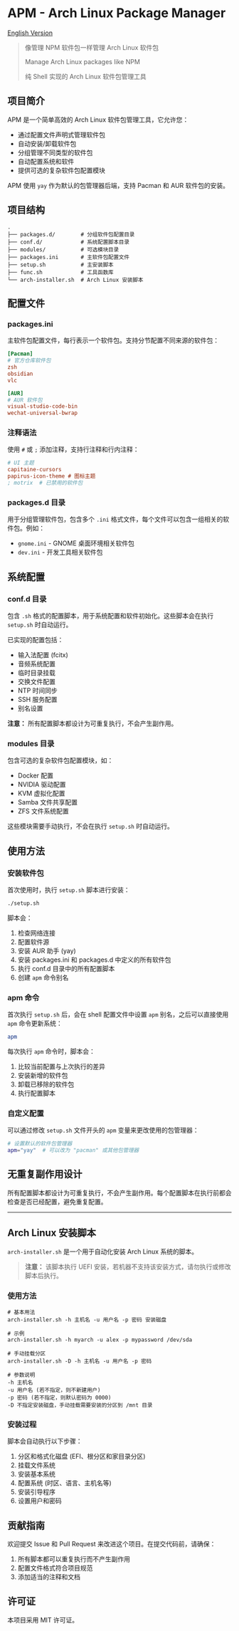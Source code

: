 # APM - Arch Linux Package Manager

[English Version](README.md)

> 像管理 NPM 软件包一样管理 Arch Linux 软件包
>
> Manage Arch Linux packages like NPM
>
> 纯 Shell 实现的 Arch Linux 软件包管理工具

## 项目简介

APM 是一个简单高效的 Arch Linux 软件包管理工具，它允许您：

- 通过配置文件声明式管理软件包
- 自动安装/卸载软件包
- 分组管理不同类型的软件包
- 自动配置系统和软件
- 提供可选的复杂软件包配置模块

APM 使用 `yay` 作为默认的包管理器后端，支持 Pacman 和 AUR 软件包的安装。

## 项目结构

```
.
├── packages.d/        # 分组软件包配置目录
├── conf.d/            # 系统配置脚本目录
├── modules/           # 可选模块目录
├── packages.ini       # 主软件包配置文件
├── setup.sh           # 主安装脚本
├── func.sh            # 工具函数库
└── arch-installer.sh  # Arch Linux 安装脚本
```

## 配置文件

### packages.ini

主软件包配置文件，每行表示一个软件包。支持分节配置不同来源的软件包：

```ini
[Pacman]
# 官方仓库软件包
zsh
obsidian
vlc

[AUR]
# AUR 软件包
visual-studio-code-bin
wechat-universal-bwrap
```

### 注释语法

使用 `#` 或 `;` 添加注释，支持行注释和行内注释：

```ini
# UI 主题
capitaine-cursors
papirus-icon-theme # 图标主题
; motrix  # 已禁用的软件包
```

### packages.d 目录

用于分组管理软件包，包含多个 `.ini` 格式文件，每个文件可以包含一组相关的软件包。例如：

- `gnome.ini` - GNOME 桌面环境相关软件包
- `dev.ini` - 开发工具相关软件包

## 系统配置

### conf.d 目录

包含 `.sh` 格式的配置脚本，用于系统配置和软件初始化。这些脚本会在执行 `setup.sh` 时自动运行。

已实现的配置包括：
- 输入法配置 (fcitx)
- 音频系统配置
- 临时目录挂载
- 交换文件配置
- NTP 时间同步
- SSH 服务配置
- 别名设置

**注意：** 所有配置脚本都设计为可重复执行，不会产生副作用。

### modules 目录

包含可选的复杂软件包配置模块，如：
- Docker 配置
- NVIDIA 驱动配置
- KVM 虚拟化配置
- Samba 文件共享配置
- ZFS 文件系统配置

这些模块需要手动执行，不会在执行 `setup.sh` 时自动运行。

## 使用方法

### 安装软件包

首次使用时，执行 `setup.sh` 脚本进行安装：

```bash
./setup.sh
```

脚本会：
1. 检查网络连接
2. 配置软件源
3. 安装 AUR 助手 (yay)
4. 安装 packages.ini 和 packages.d 中定义的所有软件包
5. 执行 conf.d 目录中的所有配置脚本
6. 创建 `apm` 命令别名

### apm 命令

首次执行 `setup.sh` 后，会在 shell 配置文件中设置 `apm` 别名，之后可以直接使用 `apm` 命令更新系统：

```bash
apm
```

每次执行 `apm` 命令时，脚本会：
1. 比较当前配置与上次执行的差异
2. 安装新增的软件包
3. 卸载已移除的软件包
4. 执行配置脚本

### 自定义配置

可以通过修改 `setup.sh` 文件开头的 `apm` 变量来更改使用的包管理器：

```bash
# 设置默认的软件包管理器
apm="yay"  # 可以改为 "pacman" 或其他包管理器
```

## 无重复副作用设计

所有配置脚本都设计为可重复执行，不会产生副作用。每个配置脚本在执行前都会检查是否已经配置，避免重复配置。

---

## Arch Linux 安装脚本

`arch-installer.sh` 是一个用于自动化安装 Arch Linux 系统的脚本。

> **注意：** 该脚本执行 UEFI 安装，若机器不支持该安装方式，请勿执行或修改脚本后执行。

### 使用方法

```shell
# 基本用法
arch-installer.sh -h 主机名 -u 用户名 -p 密码 安装磁盘

# 示例
arch-installer.sh -h myarch -u alex -p mypassword /dev/sda

# 手动挂载分区
arch-installer.sh -D -h 主机名 -u 用户名 -p 密码

# 参数说明
-h 主机名
-u 用户名 (若不指定，则不新建用户)
-p 密码 (若不指定，则默认密码为 0000)
-D 不指定安装磁盘，手动挂载需要安装的分区到 /mnt 目录
```

### 安装过程

脚本会自动执行以下步骤：
1. 分区和格式化磁盘 (EFI、根分区和家目录分区)
2. 挂载文件系统
3. 安装基本系统
4. 配置系统 (时区、语言、主机名等)
5. 安装引导程序
6. 设置用户和密码

## 贡献指南

欢迎提交 Issue 和 Pull Request 来改进这个项目。在提交代码前，请确保：

1. 所有脚本都可以重复执行而不产生副作用
2. 配置文件格式符合项目规范
3. 添加适当的注释和文档

## 许可证

本项目采用 MIT 许可证。
